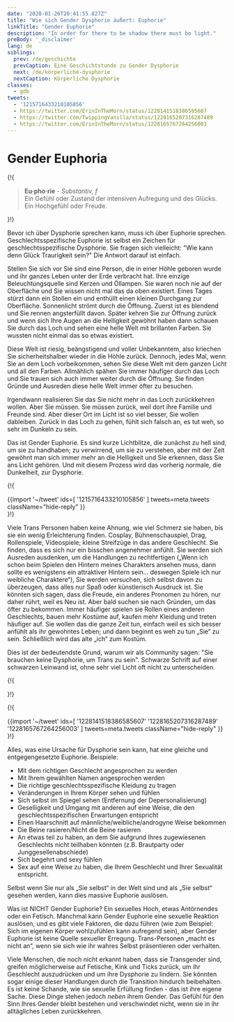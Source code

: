 ```yaml
---
date: "2020-01-26T20:41:55.827Z"
title: "Wie sich Gender Dysphorie äußert: Euphorie"
linkTitle: "Gender Euphorie"
description: "In order for there to be shadow there must be light."
preBody: '_disclaimer'
lang: de
siblings:
  prev: /de/geschichte
  prevCaption: Eine Geschichtstunde zu Gender Dysphorie
  next: /de/körperliche-dysphorie
  nextCaption: Körperliche Dysphorie
classes:
  - gdb
tweets:
  - '1215716433210105856'
  - https://twitter.com/ErinInTheMorn/status/1228141518386585607
  - https://twitter.com/TwippingVanilla/status/1228165207316287489
  - https://twitter.com/ErinInTheMorn/status/1228165767264256003
---
```


# Gender Euphoria

{!{
<div class="gutter"><blockquote>
  <strong>Eu·pho·rie</strong> - <em>Substantiv, f</em><br>
  Ein Gefühl oder Zustand der intensiven Aufregung und des Glücks. Ein Hochgefühl oder Freude.
</blockquote></div>
}!}

Bevor ich über Dysphorie sprechen kann, muss ich über Euphorie sprechen. Geschlechtsspezifische Euphorie ist selbst ein Zeichen für geschlechtsspezifische Dysphorie. Sie fragen sich vielleicht: "Wie kann denn Glück Traurigkeit sein?" Die Antwort darauf ist einfach.

Stellen Sie sich vor Sie sind eine Person, die in einer Höhle geboren wurde und ihr ganzes Leben unter der Erde verbracht hat. Ihre einzige Beleuchtungsquelle sind Kerzen und Öllampen. Sie waren noch nie auf der Oberfläche und Sie wissen nicht mal das da oben existiert. Eines Tages stürzt dann ein Stollen ein und enthüllt einen kleinen Durchgang zur Oberfläche. Sonnenlicht strömt durch die Öffnung. Zuerst ist es blendend und Sie rennen angsterfüllt davon. Später kehren Sie zur Öffnung zurück und wenn sich Ihre Augen an die Helligkeit gewöhnt haben dann schauen Sie durch das Loch und sehen eine helle Welt mit brillanten Farben. Sie wussten nicht einmal das so etwas existiert.

Diese Welt ist riesig, beängstigend und voller Unbekanntem, also kriechen Sie sicherheitshalber wieder in die Höhle zurück. Dennoch, jedes Mal, wenn Sie an dem Loch vorbeikommen, sehen Sie diese Welt mit dem ganzen Licht und all den Farben. Allmählich spähen Sie immer häufiger durch das Loch und Sie trauen sich auch immer weiter durch die Öffnung. Sie finden Gründe und Ausreden diese helle Welt immer öfter zu besuchen.

Irgendwann realisieren Sie das Sie nicht mehr in das Loch zurückkehren wollen. Aber Sie müssen. Sie müssen zurück, weil dort ihre Familie und Freunde sind. Aber dieser Ort im Licht ist so viel besser, Sie wollen dableiben. Zurück in das Loch zu gehen, fühlt sich falsch an, es tut weh, so sehr im Dunkeln zu sein.

Das ist Gender Euphorie. Es sind kurze Lichtblitze, die zunächst zu hell sind, um sie zu handhaben; zu verwirrend, um sie zu verstehen, aber mit der Zeit gewöhnt man sich immer mehr an die Helligkeit und Sie erkennen, dass Sie ans Licht gehören. Und mit diesem Prozess wird das vorherig normale, die Dunkelheit, zur Dysphorie.

{!{ <div class="gutter">{{import '~/tweet' ids=[
  '1215716433210105856'
] tweets=meta.tweets className="hide-reply" }}</div> }!}

Viele Trans Personen haben keine Ahnung, wie viel Schmerz sie haben, bis sie ein wenig Erleichterung finden. Cosplay, Bühnenschauspiel, Drag, Rollenspiele, Videospiele; kleine Streifzüge in das andere Geschlecht. Sie finden, dass es sich nur ein bisschen angenehmer anfühlt. Sie werden sich Ausreden ausdenken, um die Handlungen zu rechtfertigen („Wenn ich schon beim Spielen den Hintern meines Charakters ansehen muss, dann sollte es wenigstens ein attraktiver Hintern sein… deswegen Spiele ich nur weibliche Charaktere“), Sie werden versuchen, sich selbst davon zu überzeugen, dass alles nur Spaß oder künstlerisch Ausdruck ist. Sie könnten sich sagen, dass die Freude, ein anderes Pronomen zu hören, nur daher rührt, weil es Neu ist. Aber bald suchen sie nach Gründen, um das öfter zu bekommen. Immer häufiger spielen sie Rollen eines anderen Geschlechts, bauen mehr Kostüme auf, kaufen mehr Kleidung und treten häufiger auf. Sie wollen das die ganze Zeit tun, einfach weil es sich besser anfühlt als ihr gewohntes Leben; und dann beginnt es weh zu tun „Sie“ zu sein. Schließlich wird das alte „ich“ zum Kostüm.

Dies ist der bedeutendste Grund, warum wir als Community sagen: "Sie brauchen keine Dysphorie, um Trans zu sein". Schwarze Schrift auf einer schwarzen Leinwand ist, ohne sehr viel Licht oft nicht zu unterscheiden.

{!{ <div class="print-break-before"></div> }!}

{!{ <div class="gutter">{{import '~/tweet' ids=[
  '1228141518386585607'
  '1228165207316287489'
  '1228165767264256003'
] tweets=meta.tweets className="hide-reply" }}</div> }!}

Alles, was eine Ursache für Dysphorie sein kann, hat eine gleiche und entgegengesetzte Euphorie. Beispiele:

- Mit dem richtigen Geschlecht angesprochen zu werden
- Mit Ihrem gewählten Namen angesprochen werden
- Die richtige geschlechtsspezifische Kleidung zu tragen
- Veränderungen in Ihrem Körper sehen und fühlen
- Sich selbst im Spiegel sehen (Entfernung der Depersonalisierung)
- Geselligkeit und Umgang mit anderen auf eine Weise, die den geschlechtsspezifischen Erwartungen entspricht
- Einen Haarschnitt auf männliche/weibliche/androgyne Weise bekommen
- Die Beine rasieren/Nicht die Beine rasieren
- An etwas teil zu haben, an dem Sie aufgrund Ihres zugewiesenen Geschlechts nicht teilhaben könnten (z.B. Brautparty oder Junggesellenabschiede)
- Sich begehrt und sexy fühlen
- Sex auf eine Weise zu haben, die Ihrem Geschlecht und Ihrer Sexualität entspricht.

Selbst wenn Sie nur als „Sie selbst“ in der Welt sind und als „Sie selbst“ gesehen werden, kann dies massive Euphorie auslösen.

Was ist NICHT Gender Euphorie? Ein sexuelles Hoch, etwas Antörnendes oder ein Fetisch. Manchmal kann Gender Euphorie eine sexuelle Reaktion auslösen, und es gibt viele Faktoren, die dazu führen (wie zum Beispiel: Sich im eigenen Körper wohlzufühlen kann aufregend sein), aber Gender Euphorie ist keine Quelle sexueller Erregung. Trans-Personen „macht es nicht an“, wenn sie sich wie ihr wahres Selbst präsentieren oder verhalten.

Viele Menschen, die noch nicht erkannt haben, dass sie Transgender sind, greifen möglicherweise auf Fetische, Kink und Ticks zurück, um ihr Geschlecht auszudrücken und um ihre Dysphorie zu lindern. Sie könnten sogar einige dieser Handlungen durch die Transition hindurch beibehalten. Es ist keine Schande, wie sie sexuelle Erfüllung finden - das ist ihre eigene Sache. Diese Dinge stehen jedoch *neben* ihrem Gender. Das Gefühl für den Sinn Ihres Gender bleibt bestehen und verschwindet nicht, wenn sie in ihr alltägliches Leben zurückkehren.
